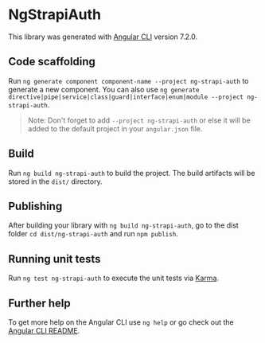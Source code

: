 # NgStrapiAuth

This library was generated with [Angular CLI](https://github.com/angular/angular-cli) version 7.2.0.

## Code scaffolding

Run `ng generate component component-name --project ng-strapi-auth` to generate a new component. You can also use `ng generate directive|pipe|service|class|guard|interface|enum|module --project ng-strapi-auth`.
> Note: Don't forget to add `--project ng-strapi-auth` or else it will be added to the default project in your `angular.json` file. 

## Build

Run `ng build ng-strapi-auth` to build the project. The build artifacts will be stored in the `dist/` directory.

## Publishing

After building your library with `ng build ng-strapi-auth`, go to the dist folder `cd dist/ng-strapi-auth` and run `npm publish`.

## Running unit tests

Run `ng test ng-strapi-auth` to execute the unit tests via [Karma](https://karma-runner.github.io).

## Further help

To get more help on the Angular CLI use `ng help` or go check out the [Angular CLI README](https://github.com/angular/angular-cli/blob/master/README.md).
